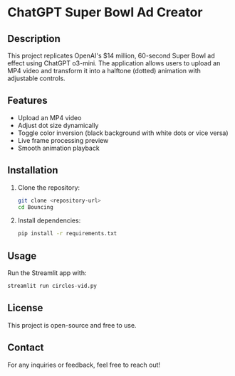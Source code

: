 # ChatGPT Super Bowl Ad Creator

## Description
This project replicates OpenAI's $14 million, 60-second Super Bowl ad effect using ChatGPT o3-mini. The application allows users to upload an MP4 video and transform it into a halftone (dotted) animation with adjustable controls.

## Features
- Upload an MP4 video
- Adjust dot size dynamically
- Toggle color inversion (black background with white dots or vice versa)
- Live frame processing preview
- Smooth animation playback

## Installation
1. Clone the repository:
   ```bash
   git clone <repository-url>
   cd Bouncing
   ```
2. Install dependencies:
   ```bash
   pip install -r requirements.txt
   ```

## Usage
Run the Streamlit app with:
```bash
streamlit run circles-vid.py
```

## License
This project is open-source and free to use.

## Contact
For any inquiries or feedback, feel free to reach out!
